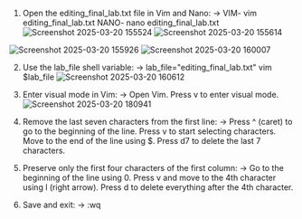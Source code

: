 1. Open the editing_final_lab.txt file in Vim and Nano:
-> VIM- vim editing_final_lab.txt
   NANO- nano editing_final_lab.txt
![Screenshot 2025-03-20 155524](https://github.com/user-attachments/assets/7229513d-0760-4861-92c9-5b79e92dc02c)
![Screenshot 2025-03-20 155614](https://github.com/user-attachments/assets/d1e245d1-521b-4b8d-9b4f-87ad48b6a347)


![Screenshot 2025-03-20 155926](https://github.com/user-attachments/assets/1f3d0115-0695-4552-9923-7102667f80df)
![Screenshot 2025-03-20 160007](https://github.com/user-attachments/assets/00f7f2d1-e958-41e9-bb1c-b3e77cc99c94)


2. Use the lab_file shell variable:
-> lab_file="editing_final_lab.txt"
   vim $lab_file
![Screenshot 2025-03-20 160612](https://github.com/user-attachments/assets/43d2395c-06b0-4d4a-8e7b-92cac0f25975)


3. Enter visual mode in Vim:
-> Open Vim.
   Press v to enter visual mode.
![Screenshot 2025-03-20 180941](https://github.com/user-attachments/assets/ee337a72-1c49-4850-9ec2-0ef8b33361e9)
   

5. Remove the last seven characters from the first line:
-> Press ^ (caret) to go to the beginning of the line.
   Press v to start selecting characters.
   Move to the end of the line using $.
   Press d7 to delete the last 7 characters.

6. Preserve only the first four characters of the first column:
-> Go to the beginning of the line using 0.
   Press v and move to the 4th character using l (right arrow).
   Press d to delete everything after the 4th character.

7. Save and exit:
-> :wq

